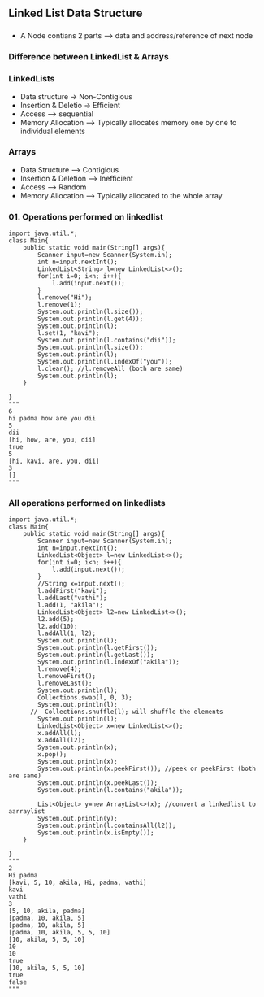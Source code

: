## Linked List Data Structure

###
* A Node contians 2 parts --> data and address/reference of next node


### Difference between **LinkedList & Arrays**
### LinkedLists
* Data structure -> Non-Contigious
* Insertion & Deletio  -> Efficient
* Access --> sequential
* Memory Allocation --> Typically allocates memory one by one to individual elements

### Arrays
* Data Structure --> Contigious
* Insertion & Deletion --> Inefficient
* Access --> Random
* Memory Allocation --> Typically allocated to the whole array

### 01. Operations performed on linkedlist
```
import java.util.*;
class Main{
    public static void main(String[] args){
        Scanner input=new Scanner(System.in);
        int n=input.nextInt();
        LinkedList<String> l=new LinkedList<>();
        for(int i=0; i<n; i++){
            l.add(input.next());
        }
        l.remove("Hi");
        l.remove(1);
        System.out.println(l.size());
        System.out.println(l.get(4));
        System.out.println(l);
        l.set(1, "kavi");
        System.out.println(l.contains("dii"));
        System.out.println(l.size());
        System.out.println(l);
        System.out.println(l.indexOf("you"));
        l.clear(); //l.removeAll (both are same)
        System.out.println(l);
    }
    
}
"""
6
hi padma how are you dii
5
dii
[hi, how, are, you, dii]
true
5
[hi, kavi, are, you, dii]
3
[]
"""
```

### All operations performed on linkedlists
```
import java.util.*;
class Main{
    public static void main(String[] args){
        Scanner input=new Scanner(System.in);
        int n=input.nextInt();
        LinkedList<Object> l=new LinkedList<>();
        for(int i=0; i<n; i++){
            l.add(input.next());
        }
        //String x=input.next();
        l.addFirst("kavi");
        l.addLast("vathi");
        l.add(1, "akila");
        LinkedList<Object> l2=new LinkedList<>();
        l2.add(5);
        l2.add(10);
        l.addAll(1, l2);
        System.out.println(l);
        System.out.println(l.getFirst());
        System.out.println(l.getLast());
        System.out.println(l.indexOf("akila"));
        l.remove(4);
        l.removeFirst();
        l.removeLast();
        System.out.println(l);
        Collections.swap(l, 0, 3);
        System.out.println(l);
      //  Collections.shuffle(l); will shuffle the elements
        System.out.println(l);
        LinkedList<Object> x=new LinkedList<>();
        x.addAll(l);
        x.addAll(l2);
        System.out.println(x);
        x.pop();
        System.out.println(x);
        System.out.println(x.peekFirst()); //peek or peekFirst (both are same)
        System.out.println(x.peekLast());
        System.out.println(l.contains("akila"));

        List<Object> y=new ArrayList<>(x); //convert a linkedlist to aarraylist
        System.out.println(y);
        System.out.println(l.containsAll(l2));
        System.out.println(x.isEmpty());
    }
    
}
"""
2
Hi padma
[kavi, 5, 10, akila, Hi, padma, vathi]
kavi
vathi
3
[5, 10, akila, padma]
[padma, 10, akila, 5]
[padma, 10, akila, 5]
[padma, 10, akila, 5, 5, 10]
[10, akila, 5, 5, 10]
10
10
true
[10, akila, 5, 5, 10]
true
false
"""
```

